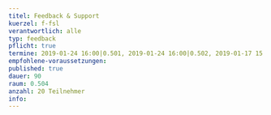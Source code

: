 ```yaml
---
titel: Feedback & Support
kuerzel: f-fsl
verantwortlich: alle
typ: feedback
pflicht: true
termine: 2019-01-24 16:00|0.501, 2019-01-24 16:00|0.502, 2019-01-17 15:00|0.502|https://bit.ly/2FBMT4J
empfohlene-voraussetzungen: 
published: true
dauer: 90
raum: 0.504
anzahl: 20 Teilnehmer
info: 
---
```


